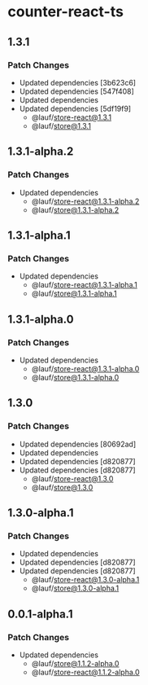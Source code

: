 # counter-react-ts

## 1.3.1

### Patch Changes

- Updated dependencies [3b623c6]
- Updated dependencies [547f408]
- Updated dependencies
- Updated dependencies [5df19f9]
  - @lauf/store-react@1.3.1
  - @lauf/store@1.3.1

## 1.3.1-alpha.2

### Patch Changes

- Updated dependencies
  - @lauf/store-react@1.3.1-alpha.2
  - @lauf/store@1.3.1-alpha.2

## 1.3.1-alpha.1

### Patch Changes

- Updated dependencies
  - @lauf/store-react@1.3.1-alpha.1
  - @lauf/store@1.3.1-alpha.1

## 1.3.1-alpha.0

### Patch Changes

- Updated dependencies
  - @lauf/store-react@1.3.1-alpha.0
  - @lauf/store@1.3.1-alpha.0

## 1.3.0

### Patch Changes

- Updated dependencies [80692ad]
- Updated dependencies
- Updated dependencies [d820877]
- Updated dependencies [d820877]
  - @lauf/store-react@1.3.0
  - @lauf/store@1.3.0

## 1.3.0-alpha.1

### Patch Changes

- Updated dependencies
- Updated dependencies [d820877]
- Updated dependencies [d820877]
  - @lauf/store-react@1.3.0-alpha.1
  - @lauf/store@1.3.0-alpha.1

## 0.0.1-alpha.1

### Patch Changes

- Updated dependencies
  - @lauf/store@1.1.2-alpha.0
  - @lauf/store-react@1.1.2-alpha.0
